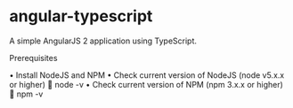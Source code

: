 # angular-typescript
A simple AngularJS 2 application using TypeScript.

Prerequisites

•	Install NodeJS and NPM
•	Check current version of NodeJS (node v5.x.x or higher)
    	node -v
•	Check current version of NPM (npm 3.x.x or higher)
    	npm -v
